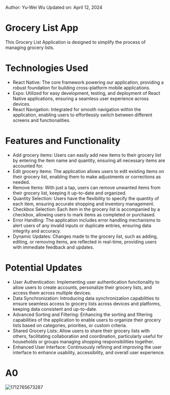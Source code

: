 Author: Yu-Wei Wu Updated on: April 12, 2024
# Grocery List App
This Grocery List Application is designed to simplify the process of managing grocery lists.

# Technologies Used
- React Native: The core framework powering our application, providing a robust foundation for building cross-platform mobile applications.
- Expo: Utilized for easy development, testing, and deployment of React Native applications, ensuring a seamless user experience across devices.
- React Navigation: Integrated for smooth navigation within the application, enabling users to effortlessly switch between different screens and functionalities.

# Features and Functionality
- Add grocery items: Users can easily add new items to their grocery list by entering the item name and quantity, ensuring all necessary items are accounted for.
- Edit grocery items: The application allows users to edit existing items on their grocery list, enabling them to make adjustments or corrections as needed.
- Remove Items: With just a tap, users can remove unwanted items from their grocery list, keeping it up-to-date and organized.
- Quantity Selection: Users have the flexibility to specify the quantity of each item, ensuring accurate shopping and inventory management.
- Checkbox Selection: Each item in the grocery list is accompanied by a checkbox, allowing users to mark items as completed or purchased.
- Error Handling: The application includes error handling mechanisms to alert users of any invalid inputs or duplicate entries, ensuring data integrity and accuracy.
- Dynamic Updates: Changes made to the grocery list, such as adding, editing, or removing items, are reflected in real-time, providing users with immediate feedback and updates.

# Potential Updates
- User Authentication: Implementing user authentication functionality to allow users to create accounts, personalize their grocery lists, and access them across multiple devices.
- Data Synchronization: Introducing data synchronization capabilities to ensure seamless access to grocery lists across devices and platforms, keeping data consistent and up-to-date.
- Advanced Sorting and Filtering: Enhancing the sorting and filtering capabilities of the application to enable users to organize their grocery lists based on categories, priorities, or custom criteria.
- Shared Grocery Lists: Allow users to share their grocery lists with others, facilitating collaboration and coordination, particularly useful for households or groups managing shopping responsibilities together.
- Enhanced User Interface: Continuously refining and improving the user interface to enhance usability, accessibility, and overall user experience.


# A0
![1712765673287](https://github.com/yuwei-3206/INFO-670-Assignment/assets/122844465/37bcd29e-c9ab-43cd-8308-9171f1f5c5b4)
